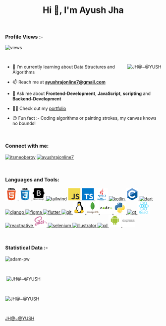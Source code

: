 <h1 align="center">Hi 👋, I'm Ayush Jha</h1>

<br>

<p align="right"> <h3>Profile Views :-</h3> <img src="https://komarev.com/ghpvc/?username=jha-geek-ayush&label=Profile%20views&color=0e75b6&style=flat"
    alt="views" /> 
  </p>

<br>

<p><img align="right" src="https://github.com/JHA-geek-AYUSH/jha-ayush/blob/main/animation.gif" alt="JH@⌣@YUSH" /></p>

- 🌱 I’m currently learning about Data Structures and Algorithms

- 📫 Reach me at **ayushrajonline7@gmail.com**

- 💬 Ask me about **Frontend-Development**, **JavaScript**, **scripting** and **Backend-Development**

- 👨‍💻 Check out my [portfolio](https://jhaayush.netlify.app)

- 😉 Fun fact :- Coding algorithms or painting strokes, my canvas knows no bounds!

<br>

<h3 align="left">Connect with me:</h3>
<p align="left">

<a href="https://instagram.com/itsmeoberoy" target="blank"><img align="center"
      src="https://raw.githubusercontent.com/rahuldkjain/github-profile-readme-generator/master/src/images/icons/Social/instagram.svg"
      alt="itsmeoberoy" height="30" width="40" /></a>
<a href="https://www.hackerrank.com/ayushrajonline7" target="blank"><img align="center"
      src="https://raw.githubusercontent.com/rahuldkjain/github-profile-readme-generator/master/src/images/icons/Social/hackerrank.svg"
      alt="ayushrajonline7" height="30" width="40" /></a>

</p>

<br>

<h3 align="left">Languages and Tools:</h3>
    <p align="left"> 
                    <a href="https://www.w3.org/html/" target="_blank" 
            rel="noreferrer"> <img
                src="https://raw.githubusercontent.com/devicons/devicon/master/icons/html5/html5-original-wordmark.svg"
                alt="html5" width="40" height="40" /> </a>
                <a href="https://www.w3schools.com/css/" target="_blank"
            rel="noreferrer"> <img
                src="https://raw.githubusercontent.com/devicons/devicon/master/icons/css3/css3-original-wordmark.svg"
                alt="css3" width="40" height="40" /> </a> 
                 <a href="https://getbootstrap.com" target="_blank"
            rel="noreferrer"> <img
                src="https://raw.githubusercontent.com/devicons/devicon/master/icons/bootstrap/bootstrap-plain-wordmark.svg"
                alt="bootstrap" width="40" height="40" /> </a> 
                <img src="https://www.vectorlogo.zone/logos/tailwindcss/tailwindcss-icon.svg"
                alt="tailwind" width="40" height="40" /> </a> <a href="https://www.typescriptlang.org/" target="_blank"
            rel="noreferrer">
                <a href="https://developer.mozilla.org/en-US/docs/Web/JavaScript"
            target="_blank" rel="noreferrer"> <img
                src="https://raw.githubusercontent.com/devicons/devicon/master/icons/javascript/javascript-original.svg"
                alt="javascript" width="40" height="40" /> </a>
                <a href="https://tailwindcss.com/" target="_blank"
            rel="noreferrer"> <img
                src="https://raw.githubusercontent.com/devicons/devicon/master/icons/typescript/typescript-original.svg"
                alt="typescript" width="40" height="40" /> </a>
                <a href="https://www.java.com" target="_blank" rel="noreferrer"> <img
                src="https://raw.githubusercontent.com/devicons/devicon/master/icons/java/java-original.svg" alt="java"
                width="40" height="40" /> </a> <a href="https://kotlinlang.org" target="_blank"
            rel="noreferrer"> <img src="https://www.vectorlogo.zone/logos/kotlinlang/kotlinlang-icon.svg" alt="kotlin"
                width="40" height="40" /> </a>
                <a href="https://www.cprogramming.com/" target="_blank"
            rel="noreferrer"> <img
                src="https://raw.githubusercontent.com/devicons/devicon/master/icons/c/c-original.svg" 
                alt="c" width="40" height="40" /> </a> 
                <a href="https://dart.dev" target="_blank" 
            rel="noreferrer"> <img 
                src="https://www.vectorlogo.zone/logos/dartlang/dartlang-icon.svg" 
                alt="dart" width="40" height="40" /> </a> 
                <a href="https://www.djangoproject.com/" target="_blank" rel="noreferrer"> <img
                src="https://cdn.worldvectorlogo.com/logos/django.svg" alt="django" width="40" height="40" /> </a>  
                <a href="https://www.figma.com/" target="_blank"
            rel="noreferrer"> <img 
                src="https://www.vectorlogo.zone/logos/figma/figma-icon.svg" alt="figma" width="40"
                height="40" /> </a> <a href="https://flutter.dev" target="_blank" 
            rel="noreferrer"> <img
                src="https://www.vectorlogo.zone/logos/flutterio/flutterio-icon.svg" alt="flutter" width="40"
                height="40" /> </a> <a href="https://git-scm.com/" target="_blank" 
            rel="noreferrer"> <img
                src="https://www.vectorlogo.zone/logos/git-scm/git-scm-icon.svg" alt="git" width="40" 
                height="40" /> </a> <a href="https://www.linux.org/" target="_blank" rel="noreferrer"> <img
                src="https://raw.githubusercontent.com/devicons/devicon/master/icons/linux/linux-original.svg"
                alt="linux" width="40" height="40" /> </a> <a href="https://www.mongodb.com/" target="_blank"
            rel="noreferrer"> <img
                src="https://raw.githubusercontent.com/devicons/devicon/master/icons/mongodb/mongodb-original-wordmark.svg"
                alt="mongodb" width="40" height="40" /> </a> <a href="https://nodejs.org" target="_blank"
            rel="noreferrer"> <img
                src="https://raw.githubusercontent.com/devicons/devicon/master/icons/nodejs/nodejs-original-wordmark.svg"
                alt="nodejs" width="40" height="40" /> </a> <a href="https://www.python.org" target="_blank"
            rel="noreferrer"> <img
                src="https://raw.githubusercontent.com/devicons/devicon/master/icons/python/python-original.svg"
                alt="python" width="40" height="40" /> </a> <a href="https://www.qt.io/" target="_blank"
            rel="noreferrer"> <img src="https://upload.wikimedia.org/wikipedia/commons/0/0b/Qt_logo_2016.svg" alt="qt"
                width="40" height="40" /> </a> <a href="https://reactjs.org/" target="_blank" rel="noreferrer"> <img
                src="https://raw.githubusercontent.com/devicons/devicon/master/icons/react/react-original-wordmark.svg"
                alt="react" width="40" height="40" /> </a> <a href="https://reactnative.dev/" target="_blank"
            rel="noreferrer"> <img src="https://reactnative.dev/img/header_logo.svg" alt="reactnative" width="40"
                height="40" /> </a> <a href="https://sass-lang.com" target="_blank" rel="noreferrer"> <img
                src="https://raw.githubusercontent.com/devicons/devicon/master/icons/sass/sass-original.svg" alt="sass"
                width="40" height="40" /> </a> <a href="https://www.selenium.dev" target="_blank" rel="noreferrer"> <img
                src="https://raw.githubusercontent.com/detain/svg-logos/780f25886640cef088af994181646db2f6b1a3f8/svg/selenium-logo.svg"
                alt="selenium" width="40" height="40" /> </a>  
                    <a href="https://www.adobe.com/in/products/illustrator.html"
            target="_blank" rel="noreferrer"> <img
                src="https://www.vectorlogo.zone/logos/adobe_illustrator/adobe_illustrator-icon.svg" alt="illustrator"
                width="40" height="40" /> </a>
                    <a href="https://www.adobe.com/products/xd.html"
            target="_blank" rel="noreferrer"> <img src="https://cdn.worldvectorlogo.com/logos/adobe-xd.svg" alt="xd"
                width="40" height="40" /> </a> 
                <a href="https://developer.android.com" target="_blank" rel="noreferrer"> <img
                src="https://raw.githubusercontent.com/devicons/devicon/master/icons/android/android-original-wordmark.svg"
                alt="android" width="40" height="40" /> </a> 
                <a href="https://expressjs.com" target="_blank" 
            rel="noreferrer"> <img
                src="https://raw.githubusercontent.com/devicons/devicon/master/icons/express/express-original-wordmark.svg"
                alt="express" width="40" height="40" /> </a>
                </p>
        <br>

<h3>Statistical Data :-</h3>
<p><img align="center"
    src="https://github-readme-stats.vercel.app/api/top-langs?username=jha-geek-ayush&show_icons=true&locale=en&bg_color=0d1117&text_color=ffffff&layout=compact"
    alt="adam-pw" 
    bg_color=#808080/></p>

<br>

<p>&nbsp;<img align="center" src="https://github-readme-stats.vercel.app/api?username=jha-geek-ayush&show_icons=true&locale=en&bg_color=0d1117&text_color=ffffff&repo=convoychat"
    alt="JH@⌣@YUSH" /></p>

<br>

<p><img align="center" src="https://github-readme-streak-stats.herokuapp.com/?user=jha-geek-ayush&theme=dark&background=0d1117&date_format=M%20j%5B%2C%20Y%5D" alt="JH@⌣@YUSH" /></p>
      
<p align="left"> <a href="https://twitter.com/" target="blank"><img
      src="https://img.shields.io/twitter/follow/?logo=twitter&style=for-the-badge" alt="" /></a> </p>

[JH@⌣@YUSH](https://github.com/jha-geek-ayush)
